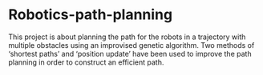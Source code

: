 # Robotics-path-planning
This project is about planning the path for the robots in a trajectory with multiple obstacles  using an improvised genetic algorithm. Two methods of ‘shortest paths’ and ‘position update’ have been used to improve the path planning in order to construct an efficient path.
